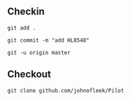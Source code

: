 ## Checkin
```
git add .

git commit -m "add HL8548"

git -u origin master
```


## Checkout
```
git clone github.com/johnofleek/Pilot
```